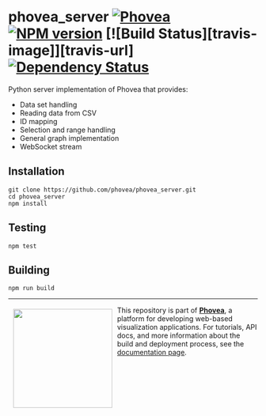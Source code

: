 phovea_server [![Phovea][phovea-image]][phovea-url] [![NPM version][npm-image]][npm-url] [![Build Status][travis-image]][travis-url] [![Dependency Status][daviddm-image]][daviddm-url]
=====================

Python server implementation of Phovea that provides: 

* Data set handling
* Reading data from CSV
* ID mapping
* Selection and range handling
* General graph implementation
* WebSocket stream

Installation
------------

```
git clone https://github.com/phovea/phovea_server.git
cd phovea_server
npm install
```

Testing
-------

```
npm test
```

Building
--------

```
npm run build
```



***

<a href="https://caleydo.org"><img src="http://caleydo.org/assets/images/logos/caleydo.svg" align="left" width="200px" hspace="10" vspace="6"></a>
This repository is part of **[Phovea](http://phovea.caleydo.org/)**, a platform for developing web-based visualization applications. For tutorials, API docs, and more information about the build and deployment process, see the [documentation page](http://phovea.caleydo.org).


[phovea-image]: https://img.shields.io/badge/Phovea-Server%20Plugin-10ACDF.svg
[phovea-url]: https://phovea.caleydo.org
[npm-image]: https://badge.fury.io/js/phovea_server.svg
[npm-url]: https://npmjs.org/package/phovea_server
[circleci-image]: https://circleci.com/gh/phovea/phovea_server.svg?style=shield
[circleci-url]: https://circleci.com/gh/phovea/phovea_server
[daviddm-image]: https://david-dm.org/phovea/phovea_server/status.svg
[daviddm-url]: https://david-dm.org/phovea/phovea_server
